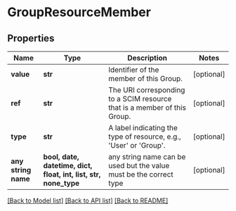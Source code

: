 # GroupResourceMember


## Properties
Name | Type | Description | Notes
------------ | ------------- | ------------- | -------------
**value** | **str** | Identifier of the member of this Group. | [optional] 
**ref** | **str** | The URI corresponding to a SCIM resource that is a member of this Group. | [optional] 
**type** | **str** | A label indicating the type of resource, e.g., &#39;User&#39; or &#39;Group&#39;. | [optional] 
**any string name** | **bool, date, datetime, dict, float, int, list, str, none_type** | any string name can be used but the value must be the correct type | [optional]

[[Back to Model list]](../README.md#documentation-for-models) [[Back to API list]](../README.md#documentation-for-api-endpoints) [[Back to README]](../README.md)


